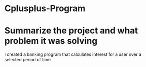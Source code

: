 # Cplusplus-Program

# Summarize the project and what problem it was solving
I created a banking program that calculates interest for a user over a selected period of time
